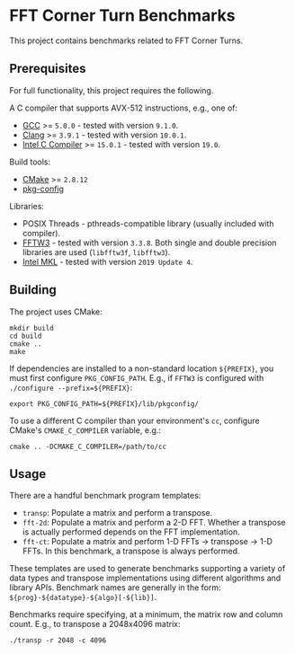 FFT Corner Turn Benchmarks
==========================

This project contains benchmarks related to FFT Corner Turns.


Prerequisites
-------------

For full functionality, this project requires the following.

A C compiler that supports AVX-512 instructions, e.g., one of:

* [GCC](https://gcc.gnu.org/) >= `5.0.0` - tested with version `9.1.0`.
* [Clang](https://clang.llvm.org/) >= `3.9.1` - tested with version `10.0.1`.
* [Intel C Compiler](https://software.intel.com/c-compilers) >= `15.0.1` -
tested with version `19.0`.

Build tools:

* [CMake](https://cmake.org/) >= `2.8.12`
* [pkg-config](https://www.freedesktop.org/wiki/Software/pkg-config/)

Libraries:

* POSIX Threads - pthreads-compatible library (usually included with compiler).
* [FFTW3](http://www.fftw.org/) - tested with version `3.3.8`.
Both single and double precision libraries are used (`libfftw3f`, `libfftw3`).
* [Intel MKL](https://software.intel.com/mkl) - tested with version
`2019 Update 4`.


Building
--------

The project uses CMake:

	mkdir build
	cd build
	cmake ..
	make

If dependencies are installed to a non-standard location `${PREFIX}`, you must
first configure `PKG_CONFIG_PATH`.
E.g., if `FFTW3` is configured with `./configure --prefix=${PREFIX}`:

	export PKG_CONFIG_PATH=${PREFIX}/lib/pkgconfig/

To use a different C compiler than your environment's `cc`, configure CMake's
`CMAKE_C_COMPILER` variable, e.g.:

	cmake .. -DCMAKE_C_COMPILER=/path/to/cc


Usage
-----

There are a handful benchmark program templates:

* `transp`: Populate a matrix and perform a transpose.
* `fft-2d`: Populate a matrix and perform a 2-D FFT.
Whether a transpose is actually performed depends on the FFT implementation.
* `fft-ct`: Populate a matrix and perform 1-D FFTs -> transpose -> 1-D FFTs.
In this benchmark, a transpose is always performed.

These templates are used to generate benchmarks supporting a variety of data
types and transpose implementations using different algorithms and library APIs.
Benchmark names are generally in the form:
`${prog}-${datatype}-${algo}[-${lib}]`.

Benchmarks require specifying, at a minimum, the matrix row and column count.
E.g., to transpose a 2048x4096 matrix:

	./transp -r 2048 -c 4096
